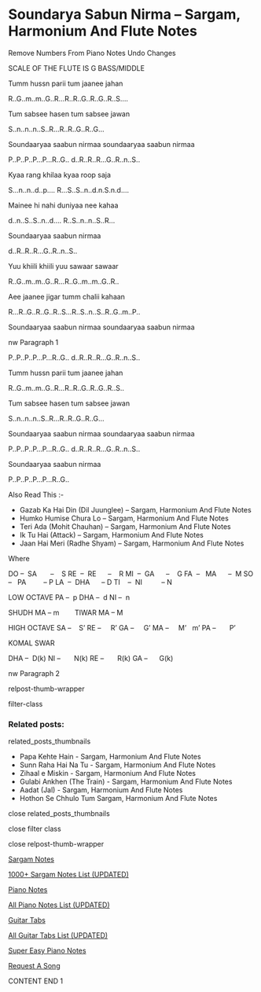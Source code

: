 
# Soundarya Sabun Nirma – Sargam, Harmonium And Flute Notes

Remove Numbers From Piano Notes
Undo Changes

SCALE OF THE FLUTE IS G BASS/MIDDLE

Tumm hussn parii tum jaanee jahan

R..G..m..m..G..R…R..R..G..R..G..R..S….

Tum sabsee hasen tum sabsee jawan

S..n..n..n..S..R…R..R..G..R..G…

Soundaaryaa saabun nirmaa soundaaryaa saabun nirmaa

P..P..P..P…P…R..G.. d..R..R..R…G..R..n..S..

Kyaa rang khilaa kyaa roop saja

S…n..n..d..p…. R…S..S..n..d.n.S.n.d….

Mainee hi nahi duniyaa nee kahaa

d..n..S..S..n..d…. R..S..n..n..S..R…

Soundaaryaa saabun nirmaa

d..R..R..R…G..R..n..S..

Yuu khiili khiili yuu sawaar sawaar

R..G..m..m..G..R…R..G..m..m..G..R..

Aee jaanee jigar tumm chalii kahaan

R…R..G..R..G..R..S…R..S..n..S..R..G..m..P..

Soundaaryaa saabun nirmaa soundaaryaa saabun nirmaa

nw Paragraph 1

P..P..P..P…P…R..G.. d..R..R..R…G..R..n..S..

Tumm hussn parii tum jaanee jahan

R..G..m..m..G..R…R..R..G..R..G..R..S..

Tum sabsee hasen tum sabsee jawan

S..n..n..n..S..R…R..R..G..R..G…

Soundaaryaa saabun nirmaa soundaaryaa saabun nirmaa

P..P..P..P…P…R..G.. d..R..R..R…G..R..n..S..

Soundaaryaa saabun nirmaa

P..P..P..P…P…R..G..

Also Read This :-

* Gazab Ka Hai Din (Dil Juunglee) – Sargam, Harmonium And Flute Notes
* Humko Humise Chura Lo – Sargam, Harmonium And Flute Notes
* Teri Ada (Mohit Chauhan) – Sargam, Harmonium And Flute Notes
* Ik Tu Hai (Attack) – Sargam, Harmonium And Flute Notes
* Jaan Hai Meri (Radhe Shyam) – Sargam, Harmonium And Flute Notes

Where

DO –  SA       –    S
RE  –  RE      –    R
MI  –  GA      –    G
FA  –   MA      –  M
SO  –   PA         – P
LA  –  DHA      – D
TI    –  NI          – N

LOW OCTAVE
PA –  p
DHA –  d
NI –  n

SHUDH MA – m        TIWAR MA – M

HIGH OCTAVE
SA –    S’
RE –     R’
GA –     G’
MA –     M’   m’
PA –       P’

KOMAL SWAR

DHA –  D(k)
NI –       N(k)
RE –       R(k)
GA –      G(k)

nw Paragraph 2

relpost-thumb-wrapper

filter-class

### Related posts:

related_posts_thumbnails

* Papa Kehte Hain - Sargam, Harmonium And Flute Notes
* Sunn Raha Hai Na Tu - Sargam, Harmonium And Flute Notes
* Zihaal e Miskin - Sargam, Harmonium And Flute Notes
* Gulabi Ankhen (The Train) - Sargam, Harmonium And Flute Notes
* Aadat (Jal) - Sargam, Harmonium And Flute Notes
* Hothon Se Chhulo Tum Sargam, Harmonium And Flute Notes

close related_posts_thumbnails

close filter class

close relpost-thumb-wrapper

[Sargam Notes](https://www.notationsworld.com/sargam-notes.html)

[1000+ Sargam Notes List (UPDATED)](https://www.notationsworld.com/all-songs-list-sargam-notes.html)

[Piano Notes](https://www.notationsworld.com/piano-notes.html)

[All Piano Notes List (UPDATED)](https://www.notationsworld.com/all-songs-list-piano-notes.html)

[Guitar Tabs](https://www.notationsworld.com/guitar-tabs.html)

[All Guitar Tabs List (UPDATED)](https://www.notationsworld.com/all-songs-list-guitar-tabs.html)

[Super Easy Piano Notes](https://studywall.in/)

[Request A Song](https://www.notationsworld.com/request-a-song.html)

CONTENT END 1


